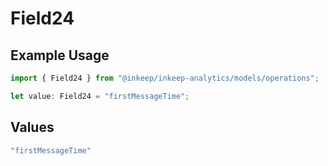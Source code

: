 # Field24

## Example Usage

```typescript
import { Field24 } from "@inkeep/inkeep-analytics/models/operations";

let value: Field24 = "firstMessageTime";
```

## Values

```typescript
"firstMessageTime"
```